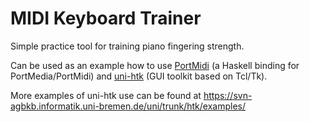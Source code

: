 MIDI Keyboard Trainer
=====================

Simple practice tool for training piano fingering strength.

Can be used as an example how to use [PortMidi](http://hackage.haskell.org/package/PortMidi)
(a Haskell binding for PortMedia/PortMidi)
and [uni-htk](https://hackage.haskell.org/package/uni-htk)
(GUI toolkit based on Tcl/Tk).

More examples of uni-htk use can be found at
<https://svn-agbkb.informatik.uni-bremen.de/uni/trunk/htk/examples/>
